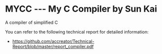 MYCC --- My C Compiler  by Sun Kai
==================================

A compiler of simplified C 

You can refer to the following technical report for detailed information:
 * https://github.com/accreator/Technical-Report/blob/master/report_compiler.pdf
